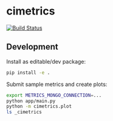 # cimetrics

[![Build Status](https://dev.azure.com/jumaffre/metrics-devops/_apis/build/status/jumaffre.metrics-devops?branchName=master)](https://dev.azure.com/jumaffre/metrics-devops/_build/latest?definitionId=1&branchName=master)

## Development

Install as editable/dev package:
```sh
pip install -e .
```

Submit sample metrics and create plots:
```sh
export METRICS_MONGO_CONNECTION=...
python app/main.py
python -m cimetrics.plot
ls _cimetrics
```




